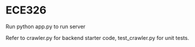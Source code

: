 # ECE326
Run python app.py to run server

Refer to crawler.py for backend starter code, test_crawler.py for unit tests.